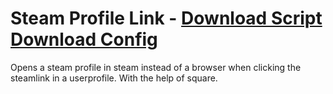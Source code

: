 # Steam Profile Link - [Download Script](https://raw.githubusercontent.com/mwittrien/BetterDiscordAddons/master/PluginsV2/SteamProfileLink/index.js) [Download Config](https://raw.githubusercontent.com/mwittrien/BetterDiscordAddons/master/PluginsV2/SteamProfileLink/config.json)

Opens a steam profile in steam instead of a browser when clicking the steamlink in a userprofile. With the help of square.
